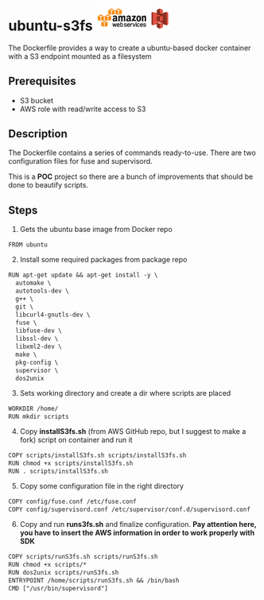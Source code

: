 # ubuntu-s3fs  <img src="https://github.com/dpizzuto/ubuntu-s3fs/raw/master/image/aws-s3.png" width="150">


The Dockerfile provides a way to create a ubuntu-based docker container with a S3 endpoint mounted as a filesystem

## Prerequisites
- S3 bucket
- AWS role with read/write access to S3

## Description
The Dockerfile contains a series of commands ready-to-use. There are two configuration files for fuse and supervisord.

This is a **POC** project so there are a bunch of improvements that should be done to beautify scripts.

## Steps
1. Gets the ubuntu base image from Docker repo
```shell
FROM ubuntu
```
2. Install some required packages from package repo
```shell
RUN apt-get update && apt-get install -y \
  automake \
  autotools-dev \
  g++ \
  git \
  libcurl4-gnutls-dev \
  fuse \
  libfuse-dev \
  libssl-dev \
  libxml2-dev \
  make \
  pkg-config \
  supervisor \
  dos2unix
  ```
3. Sets working directory and create a dir where scripts are placed
```shell
WORKDIR /home/
RUN mkdir scripts
```
4. Copy **installS3fs.sh** (from AWS GitHub repo, but I suggest to make a fork) script on container and run it
```shell
COPY scripts/installS3fs.sh scripts/installS3fs.sh
RUN chmod +x scripts/installS3fs.sh
RUN . scripts/installS3fs.sh
```
5. Copy some configuration file in the right directory
```shell
COPY config/fuse.conf /etc/fuse.conf
COPY config/supervisord.conf /etc/supervisor/conf.d/supervisord.conf
```
6. Copy and run **runs3fs.sh** and finalize configuration.
**Pay attention here, you have to insert the AWS information in order to work properly with SDK**
```shell
COPY scripts/runS3fs.sh scripts/runS3fs.sh
RUN chmod +x scripts/*
RUN dos2unix scripts/runS3fs.sh
ENTRYPOINT /home/scripts/runS3fs.sh && /bin/bash
CMD ["/usr/bin/supervisord"]
```
